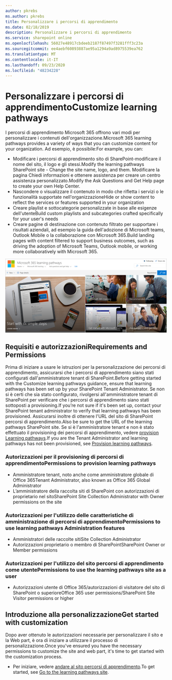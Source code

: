 ```yaml
---
author: pkrebs
ms.author: pkrebs
title: Personalizzare i percorsi di apprendimento
ms.date: 02/18/2019
description: Personalizzare i percorsi di apprendimento
ms.service: sharepoint online
ms.openlocfilehash: 56027e48917cbdeeb2187f87497f3281fff3c23a
ms.sourcegitcommit: ee4aebf60893887ae95a1294a9ad8975539ea762
ms.translationtype: MT
ms.contentlocale: it-IT
ms.lasthandoff: 09/23/2020
ms.locfileid: "48234228"
---
```

# <a name="customize-learning-pathways"></a><span data-ttu-id="8b7a8-103">Personalizzare i percorsi di apprendimento</span><span class="sxs-lookup"><span data-stu-id="8b7a8-103">Customize learning pathways</span></span>

<span data-ttu-id="8b7a8-104">I percorsi di apprendimento Microsoft 365 offrono vari modi per personalizzare i contenuti dell'organizzazione.</span><span class="sxs-lookup"><span data-stu-id="8b7a8-104">Microsoft 365 learning pathways provides a variety of ways that you can customize content for your organization.</span></span> <span data-ttu-id="8b7a8-105">Ad esempio, è possibile:</span><span class="sxs-lookup"><span data-stu-id="8b7a8-105">For example, you can:</span></span>  
- <span data-ttu-id="8b7a8-106">Modificare i percorsi di apprendimento sito di SharePoint-modificare il nome del sito, il logo e gli stessi.</span><span class="sxs-lookup"><span data-stu-id="8b7a8-106">Modify the learning pathways SharePoint site - Change the site name, logo, and them.</span></span> <span data-ttu-id="8b7a8-107">Modificare la pagina Chiedi informazioni e ottenere assistenza per creare un centro assistenza personalizzato.</span><span class="sxs-lookup"><span data-stu-id="8b7a8-107">Modify the Ask Questions and Get Help page to create your own Help Center.</span></span> 
- <span data-ttu-id="8b7a8-108">Nascondere o visualizzare il contenuto in modo che rifletta i servizi o le funzionalità supportate nell'organizzazione</span><span class="sxs-lookup"><span data-stu-id="8b7a8-108">Hide or show content to reflect the services or features supported in your organization</span></span> 
- <span data-ttu-id="8b7a8-109">Creare playlist e sottocategorie personalizzate in base alle esigenze dell'utente</span><span class="sxs-lookup"><span data-stu-id="8b7a8-109">Build custom playlists and subcategories crafted specifically for your user's needs</span></span>
- <span data-ttu-id="8b7a8-110">Creare pagine di destinazione con contenuto filtrato per supportare i risultati aziendali, ad esempio la guida dell'adozione di Microsoft teams, Outlook Mobile o la collaborazione con Microsoft 365.</span><span class="sxs-lookup"><span data-stu-id="8b7a8-110">Build landing pages with content filtered to support business outcomes, such as driving the adoption of Microsoft Teams, Outlook mobile, or working more collaboratively with Microsoft 365.</span></span>

![cg-introducing.png](media/cg-introducing.png)

## <a name="requirements-and-permissions"></a><span data-ttu-id="8b7a8-112">Requisiti e autorizzazioni</span><span class="sxs-lookup"><span data-stu-id="8b7a8-112">Requirements and Permissions</span></span>

<span data-ttu-id="8b7a8-113">Prima di iniziare a usare le istruzioni per la personalizzazione dei percorsi di apprendimento, assicurarsi che i percorsi di apprendimento siano stati configurati dall'amministratore tenant di SharePoint.</span><span class="sxs-lookup"><span data-stu-id="8b7a8-113">Before getting started with the Customize learning pathways guidance, ensure that learning pathways has been set up by your SharePoint Tenant Administrator.</span></span> <span data-ttu-id="8b7a8-114">Se non si è certi che sia stato configurato, rivolgersi all'amministratore tenant di SharePoint per verificare che i percorsi di apprendimento siano stati sottoposti a provisioning.</span><span class="sxs-lookup"><span data-stu-id="8b7a8-114">If you’re not sure if it's been set up, contact your SharePoint tenant administrator to verify that learning pathways has been provisioned.</span></span> <span data-ttu-id="8b7a8-115">Assicurarsi inoltre di ottenere l'URL del sito di SharePoint percorsi di apprendimento.</span><span class="sxs-lookup"><span data-stu-id="8b7a8-115">Also be sure to get the URL of the learning pathways SharePoint site.</span></span> <span data-ttu-id="8b7a8-116">Se si è l'amministratore tenant e non è stato effettuato il provisioning dei percorsi di apprendimento, vedere [provision Learning pathways](custom_provision.md).</span><span class="sxs-lookup"><span data-stu-id="8b7a8-116">If you are the Tenant Administrator and learning pathways has not been provisioned, see [Provision learning pathways](custom_provision.md).</span></span> 

### <a name="permissions-to-provision-learning-pathways"></a><span data-ttu-id="8b7a8-117">Autorizzazioni per il provisioning di percorsi di apprendimento</span><span class="sxs-lookup"><span data-stu-id="8b7a8-117">Permissions to provision learning pathways</span></span>

- <span data-ttu-id="8b7a8-118">Amministratore tenant, noto anche come amministratore globale di Office 365</span><span class="sxs-lookup"><span data-stu-id="8b7a8-118">Tenant Administrator, also known as Office 365 Global Administrator</span></span>
- <span data-ttu-id="8b7a8-119">L’amministratore della raccolta siti di SharePoint con autorizzazioni di proprietario nel sito</span><span class="sxs-lookup"><span data-stu-id="8b7a8-119">SharePoint Site Collection Administrator with Owner permissions on the site</span></span>

### <a name="permissions-to-use-learning-pathways-administration-features"></a><span data-ttu-id="8b7a8-120">Autorizzazioni per l'utilizzo delle caratteristiche di amministrazione di percorsi di apprendimento</span><span class="sxs-lookup"><span data-stu-id="8b7a8-120">Permissions to use learning pathways Administration features</span></span>

- <span data-ttu-id="8b7a8-121">Amministratori delle raccolte siti</span><span class="sxs-lookup"><span data-stu-id="8b7a8-121">Site Collection Administrator</span></span>
- <span data-ttu-id="8b7a8-122">Autorizzazioni proprietario o membro di SharePoint</span><span class="sxs-lookup"><span data-stu-id="8b7a8-122">SharePoint Owner or Member permissions</span></span>

### <a name="permissions-to-use-the-learning-pathways-site-as-a-user"></a><span data-ttu-id="8b7a8-123">Autorizzazioni per l'utilizzo del sito percorsi di apprendimento come utente</span><span class="sxs-lookup"><span data-stu-id="8b7a8-123">Permissions to use the learning pathways site as a user</span></span>

- <span data-ttu-id="8b7a8-124">Autorizzazioni utente di Office 365/autorizzazioni di visitatore del sito di SharePoint o superiore</span><span class="sxs-lookup"><span data-stu-id="8b7a8-124">Office 365 user permissions/SharePoint Site Visitor permissions or higher</span></span>

## <a name="get-started-with-customization"></a><span data-ttu-id="8b7a8-125">Introduzione alla personalizzazione</span><span class="sxs-lookup"><span data-stu-id="8b7a8-125">Get started with customization</span></span>
<span data-ttu-id="8b7a8-126">Dopo aver ottenuto le autorizzazioni necessarie per personalizzare il sito e la Web part, è ora di iniziare a utilizzare il processo di personalizzazione.</span><span class="sxs-lookup"><span data-stu-id="8b7a8-126">Once you've ensured you have the necessary permissions to customize the site and web part, it's time to get started with the customization process.</span></span> 

- <span data-ttu-id="8b7a8-127">Per iniziare, vedere [andare al sito percorsi di apprendimento](custom_goto.md).</span><span class="sxs-lookup"><span data-stu-id="8b7a8-127">To get started, see [Go to the learning pathways site](custom_goto.md).</span></span>